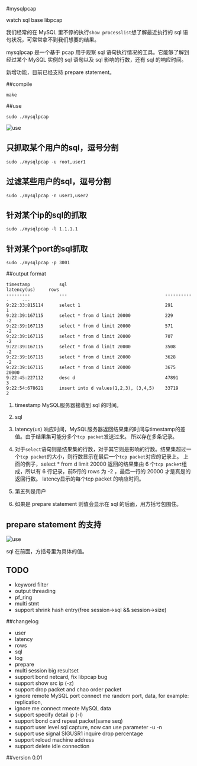 #mysqlpcap

watch sql base libpcap

我们经常的在 MySQL 里不停的执行``show processlist``想了解最近执行的 sql 语句状况，可常常拿不到我们想要的结果。

mysqlpcap 是一个基于 pcap 用于观察 sql 语句执行情况的工具。它能够了解到经过某个 MySQL 实例的 sql 语句以及 sql 影响的行数，还有 sql 的响应时间。

新增功能，目前已经支持 prepare statement。

##compile

	make

##use

	sudo ./mysqlpcap

![use](https://raw.github.com/hoterran/tcpcollect/master/mysqlpcap.png)

## 只抓取某个用户的sql，逗号分割
	sudo ./mysqlpcap -u root,user1

## 过滤某些用户的sql，逗号分割
	sudo ./mysqlpcap -n user1,user2

## 针对某个ip的sql的抓取
	sudo ./mysqlpcap -l 1.1.1.1

## 针对某个port的sql抓取
	sudo ./mysqlpcap -p 3001

##output format

	timestamp           sql                                     latency(us)     rows            
	---------           ---                                     -----------     ---             
	9:22:33:815114      select 1                                291             1               
	9:22:39:167115      select * from d limit 20000             229             -2              
	9:22:39:167115      select * from d limit 20000             571             -2              
	9:22:39:167115      select * from d limit 20000             707             -2              
	9:22:39:167115      select * from d limit 20000             3508            -2              
	9:22:39:167115      select * from d limit 20000             3628            -2              
	9:22:39:167115      select * from d limit 20000             3675            20000           
	9:22:45:227112      desc d                                  47891           3               
	9:22:54:678621      insert into d values(1,2,3), (3,4,5)    33719           2    

1. timestamp MySQL服务器接收到 sql 的时间。
2. sql
3. latency(us) 响应时间，MySQL服务器返回结果集的时间与timestamp的差值。由于结果集可能分多个``tcp packet``发送过来。
所以存在多条记录。
4. 对于``select``语句则是结果集的行数，对于其它则是影响的行数。结果集超过一个``tcp packet``的大小，则行数显示在最后一个``tcp packet``对应的记录上。 上面的例子，select * from d limit 20000 返回的结果集由 6 个``tcp packet``组成，所以有 6 行记录，前5行的 rows 为 -2 ，最后一行的 20000 才是真是的返回行数。 latency显示的每个tcp packet 的响应时间。

5. 第五列是用户
6. 如果是 prepare statement 则值会显示在 sql 的后面，用方括号包围住。


## prepare statement 的支持

![use](https://raw.github.com/hoterran/tcpcollect/master/mysqlpcap-prepare.png)

sql 在前面，方括号里为具体的值。

## TODO
* keyword filter
* output threading
* pf_ring
* multi stmt
* support shrink hash entry(free session->sql && session->size)

##changelog

* user
* latency
* rows
* sql
* log
* prepare
* multi session big resultset
* support bond netcard, fix libpcap bug
* support show src ip (-z)
* support drop packet and chao order packet
* ignore remote MySQL port connect me random port, data, for example: replication,
* ignore me connect rmeote MySQL data
* support specify detail ip (-l)
* support bond card repeat packet(same seq)
* support user level sql capture, now can use parameter -u -n
* support use signal SIGUSR1 inquire drop percentage 
* support reload machine address 
* support delete idle connection 

##version
0.01
